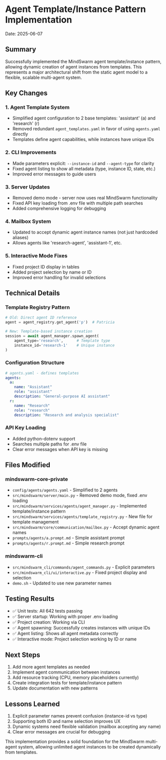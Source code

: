 # Agent Template/Instance Pattern Implementation

Date: 2025-06-07

## Summary
Successfully implemented the MindSwarm agent template/instance pattern, allowing dynamic creation of agent instances from templates. This represents a major architectural shift from the static agent model to a flexible, scalable multi-agent system.

## Key Changes

### 1. Agent Template System
- Simplified agent configuration to 2 base templates: 'assistant' (a) and 'research' (r)
- Removed redundant `agent_templates.yaml` in favor of using `agents.yaml` directly
- Templates define agent capabilities, while instances have unique IDs

### 2. CLI Improvements
- Made parameters explicit: `--instance-id` and `--agent-type` for clarity
- Fixed agent listing to show all metadata (type, instance ID, state, etc.)
- Improved error messages to guide users

### 3. Server Updates
- Removed demo mode - server now uses real MindSwarm functionality
- Fixed API key loading from .env file with multiple path searches
- Added comprehensive logging for debugging

### 4. Mailbox System
- Updated to accept dynamic agent instance names (not just hardcoded aliases)
- Allows agents like 'research-agent', 'assistant-1', etc.

### 5. Interactive Mode Fixes
- Fixed project ID display in tables
- Added project selection by name or ID
- Improved error handling for invalid selections

## Technical Details

### Template Registry Pattern
```python
# Old: Direct agent ID reference
agent = agent_registry.get_agent('p')  # Patricia

# New: Template-based instance creation
session = await agent_manager.spawn_agent(
    agent_type='research',      # Template type
    instance_id='research-1'    # Unique instance
)
```

### Configuration Structure
```yaml
# agents.yaml - defines templates
agents:
  a:
    name: "Assistant"
    role: "assistant"
    description: "General-purpose AI assistant"
  r:
    name: "Research" 
    role: "research"
    description: "Research and analysis specialist"
```

### API Key Loading
- Added python-dotenv support
- Searches multiple paths for .env file
- Clear error messages when API key is missing

## Files Modified

### mindswarm-core-private
- `config/agents/agents.yaml` - Simplified to 2 agents
- `src/mindswarm/server/main.py` - Removed demo mode, fixed .env loading
- `src/mindswarm/services/agents/agent_manager.py` - Implemented template/instance pattern
- `src/mindswarm/services/agents/template_registry.py` - New file for template management
- `src/mindswarm/core/communication/mailbox.py` - Accept dynamic agent names
- `prompts/agents/a.prompt.md` - Simple assistant prompt
- `prompts/agents/r.prompt.md` - Simple research prompt

### mindswarm-cli
- `src/mindswarm_cli/commands/agent_commands.py` - Explicit parameters
- `src/mindswarm_cli/ui/interactive.py` - Fixed project display and selection
- `demo.sh` - Updated to use new parameter names

## Testing Results
- ✅ Unit tests: All 642 tests passing
- ✅ Server startup: Working with proper .env loading
- ✅ Project creation: Working via CLI
- ✅ Agent spawning: Successfully creates instances with unique IDs
- ✅ Agent listing: Shows all agent metadata correctly
- ✅ Interactive mode: Project selection working by ID or name

## Next Steps
1. Add more agent templates as needed
2. Implement agent communication between instances
3. Add resource tracking (CPU, memory placeholders currently)
4. Create integration tests for template/instance pattern
5. Update documentation with new patterns

## Lessons Learned
1. Explicit parameter names prevent confusion (instance-id vs type)
2. Supporting both ID and name selection improves UX
3. Dynamic systems need flexible validation (mailbox accepting any name)
4. Clear error messages are crucial for debugging

This implementation provides a solid foundation for the MindSwarm multi-agent system, allowing unlimited agent instances to be created dynamically from templates.